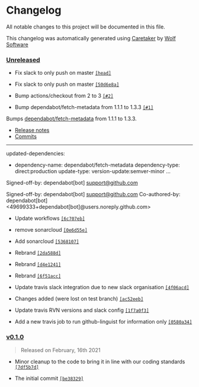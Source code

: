 # Changelog

All notable changes to this project will be documented in this file.


This changelog was automatically generated using [Caretaker](https://github.com/DevelopersToolbox/caretaker) by [Wolf Software](https://github.com/WolfSoftware)

### [Unreleased](https://github.com/AWSToolbox/kms-vault/compare/v0.1.1...HEAD)

- Fix slack to only push on master [`[head]`](https://github.com/AWSToolbox/kms-vault/commit/)

- Fix slack to only push on master [`[50d6e8a]`](https://github.com/AWSToolbox/kms-vault/commit/50d6e8ae29465d2ab9c8c6cd1b62dc5a5d4d696d)

- Bump actions/checkout from 2 to 3 [`[#2]`](https://github.com/AWSToolbox/kms-vault/pull/2)

- Bump dependabot/fetch-metadata from 1.1.1 to 1.3.3 [`[#1]`](https://github.com/AWSToolbox/kms-vault/pull/1)

Bumps [dependabot/fetch-metadata](https://github.com/dependabot/fetch-metadata) from 1.1.1 to 1.3.3.
- [Release notes](https://github.com/dependabot/fetch-metadata/releases)
- [Commits](https://github.com/dependabot/fetch-metadata/compare/v1.1.1...v1.3.3)

---
updated-dependencies:
- dependency-name: dependabot/fetch-metadata
 dependency-type: direct:production
 update-type: version-update:semver-minor
...

Signed-off-by: dependabot[bot] <support@github.com>

Signed-off-by: dependabot[bot] <support@github.com>
Co-authored-by: dependabot[bot] <49699333+dependabot[bot]@users.noreply.github.com>

- Update workflows [`[6c707eb]`](https://github.com/AWSToolbox/kms-vault/commit/6c707eb0b660c9e4bff83e696c234e23b2699596)

- remove sonarcloud [`[0e6d55e]`](https://github.com/AWSToolbox/kms-vault/commit/0e6d55eee8cf1d2e68c493ff3c1da4097c7134cf)

- Add sonarcloud [`[5368107]`](https://github.com/AWSToolbox/kms-vault/commit/5368107bde1126ad69ba28c898f9a83e17c10192)

- Rebrand [`[2da588d]`](https://github.com/AWSToolbox/kms-vault/commit/2da588d4cb3ce12dc0621058706177a64d294b78)

- Rebrand [`[d4e1241]`](https://github.com/AWSToolbox/kms-vault/commit/d4e124164b724ef58f4444aa082397fef2fa49f1)

- Rebrand [`[6f51acc]`](https://github.com/AWSToolbox/kms-vault/commit/6f51acc7fea273422d58632372ed90c52b20b5a6)

- Update travis slack integration due to new slack organisation [`[4f06acd]`](https://github.com/AWSToolbox/kms-vault/commit/4f06acd137aad96ad83e582059737d73b1c88438)

- Changes added (were lost on test branch) [`[ac52eeb]`](https://github.com/AWSToolbox/kms-vault/commit/ac52eebebff3e20b53b0166d50857e55d4748411)

- Update travis RVN versions and slack config [`[1f7a0f3]`](https://github.com/AWSToolbox/kms-vault/commit/1f7a0f3a75ee04c9957be4dddd3b4fe6633c106f)

- Add a new travis job to run github-linguist for information only [`[0580a34]`](https://github.com/AWSToolbox/kms-vault/commit/0580a34973ea60cdbecb0ece1088f2f382ace6f5)

### [v0.1.0](https://github.com/AWSToolbox/kms-vault/releases/v0.1.0)

> Released on February, 16th 2021

- Minor cleanup to the code to bring it in line with our coding standards [`[7df5b7d]`](https://github.com/AWSToolbox/kms-vault/commit/7df5b7daa7f53a08ae5f5a094f5f5634f1d69c15)

- The initial commit [`[be38329]`](https://github.com/AWSToolbox/kms-vault/commit/be383293d578d883772781117718a28d843ed69a)

